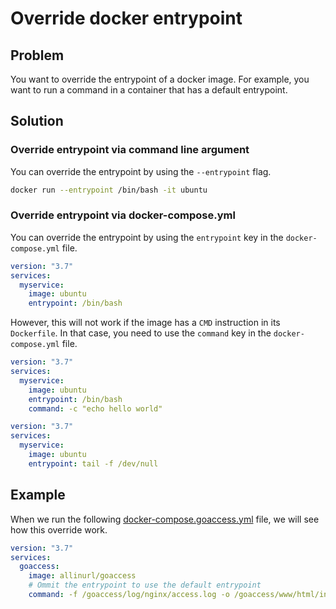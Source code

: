 # Override docker entrypoint

## Problem

You want to override the entrypoint of a docker image. For example, you want to run a command in a container that has a default entrypoint.

## Solution

### Override entrypoint via command line argument

You can override the entrypoint by using the `--entrypoint` flag.

```bash
docker run --entrypoint /bin/bash -it ubuntu
```

### Override entrypoint via docker-compose.yml

You can override the entrypoint by using the `entrypoint` key in the `docker-compose.yml` file.

```yaml
version: "3.7"
services:
  myservice:
    image: ubuntu
    entrypoint: /bin/bash
```

However, this will not work if the image has a `CMD` instruction in its `Dockerfile`. In that case, you need to use the `command` key in the `docker-compose.yml` file.

```yaml
version: "3.7"
services:
  myservice:
    image: ubuntu
    entrypoint: /bin/bash
    command: -c "echo hello world"
```

```yaml
version: "3.7"
services:
  myservice:
    image: ubuntu
    entrypoint: tail -f /dev/null
```

## Example

When we run the following [docker-compose.goaccess.yml](../nginx/templates/docker-compose.goaccess.yml) file, we will see how this override work.

```yaml
version: "3.7"
services:
  goaccess:
    image: allinurl/goaccess
    # Ommit the entrypoint to use the default entrypoint
    command: -f /goaccess/log/nginx/access.log -o /goaccess/www/html/index.html --log-format='%h %^[%d:%t %^] "%r" %s %b "%R" "%u" "%^" %T %^ %^' --date-format='%d/%b/%Y' --time-format='%H:%M:%S' --tz='Asia/Shanghai' --real-time-html --ws-url=ws://localhost:7890
```
